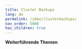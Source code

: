 ```yaml
---
title: Cluster Backups
lang: de
permalink: /imke/clusterbackups/
nav_order: 5000
has_children: true
---
```

<!-- LTeX:  language=de-DE -->

**Weiterführende Themen**